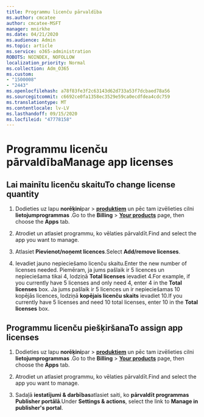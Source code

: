 ```yaml
---
title: Programmu licenču pārvaldība
ms.author: cmcatee
author: cmcatee-MSFT
manager: mnirkhe
ms.date: 04/21/2020
ms.audience: Admin
ms.topic: article
ms.service: o365-administration
ROBOTS: NOINDEX, NOFOLLOW
localization_priority: Normal
ms.collection: Adm_O365
ms.custom:
- "1500008"
- "2443"
ms.openlocfilehash: a78f83fe3f2c63143d62d733a53f7dcbaed78a56
ms.sourcegitcommit: c6692ce0fa1358ec3529e59ca0ecdfdea4cdc759
ms.translationtype: MT
ms.contentlocale: lv-LV
ms.lasthandoff: 09/15/2020
ms.locfileid: "47778158"
---
```

# <a name="manage-app-licenses"></a><span data-ttu-id="aca67-102">Programmu licenču pārvaldība</span><span class="sxs-lookup"><span data-stu-id="aca67-102">Manage app licenses</span></span>

## <a name="to-change-license-quantity"></a><span data-ttu-id="aca67-103">Lai mainītu licenču skaitu</span><span class="sxs-lookup"><span data-stu-id="aca67-103">To change license quantity</span></span>

1. <span data-ttu-id="aca67-104">Dodieties uz lapu **norēķini**par  >  **[produktiem](https://go.microsoft.com/fwlink/p/?linkid=842054)** un pēc tam izvēlieties cilni **lietojumprogrammas** .</span><span class="sxs-lookup"><span data-stu-id="aca67-104">Go to the **Billing** > **[Your products](https://go.microsoft.com/fwlink/p/?linkid=842054)** page, then choose the **Apps** tab.</span></span>

2. <span data-ttu-id="aca67-105">Atrodiet un atlasiet programmu, ko vēlaties pārvaldīt.</span><span class="sxs-lookup"><span data-stu-id="aca67-105">Find and select the app you want to manage.</span></span>  

3. <span data-ttu-id="aca67-106">Atlasiet **Pievienot/noņemt licences**.</span><span class="sxs-lookup"><span data-stu-id="aca67-106">Select **Add/remove licenses**.</span></span>

4. <span data-ttu-id="aca67-107">Ievadiet jauno nepieciešamo licenču skaitu.</span><span class="sxs-lookup"><span data-stu-id="aca67-107">Enter the new number of licenses needed.</span></span> <span data-ttu-id="aca67-108">Piemēram, ja jums pašlaik ir 5 licences un nepieciešama tikai 4, lodziņā **Total licenses** ievadiet 4.</span><span class="sxs-lookup"><span data-stu-id="aca67-108">For example, if you currently have 5 licenses and only need 4, enter 4 in the **Total licenses** box.</span></span> <span data-ttu-id="aca67-109">Ja jums pašlaik ir 5 licences un ir nepieciešamas 10 kopējās licences, lodziņā **kopējais licenču skaits** ievadiet 10.</span><span class="sxs-lookup"><span data-stu-id="aca67-109">If you currently have 5 licenses and need 10 total licenses, enter 10 in the **Total licenses** box.</span></span>

## <a name="to-assign-app-licenses"></a><span data-ttu-id="aca67-110">Programmu licenču piešķiršana</span><span class="sxs-lookup"><span data-stu-id="aca67-110">To assign app licenses</span></span>

1. <span data-ttu-id="aca67-111">Dodieties uz lapu **norēķini**par  >  **[produktiem](https://go.microsoft.com/fwlink/p/?linkid=842054)** un pēc tam izvēlieties cilni **lietojumprogrammas** .</span><span class="sxs-lookup"><span data-stu-id="aca67-111">Go to the **Billing** > **[Your products](https://go.microsoft.com/fwlink/p/?linkid=842054)** page, then choose the **Apps** tab.</span></span>

2. <span data-ttu-id="aca67-112">Atrodiet un atlasiet programmu, ko vēlaties pārvaldīt.</span><span class="sxs-lookup"><span data-stu-id="aca67-112">Find and select the app you want to manage.</span></span>  

3. <span data-ttu-id="aca67-113">Sadaļā **iestatījumi & darbības**atlasiet saiti, ko **pārvaldīt programmas Publisher portālā**.</span><span class="sxs-lookup"><span data-stu-id="aca67-113">Under **Settings & actions**, select the link to **Manage in publisher's portal**.</span></span>
